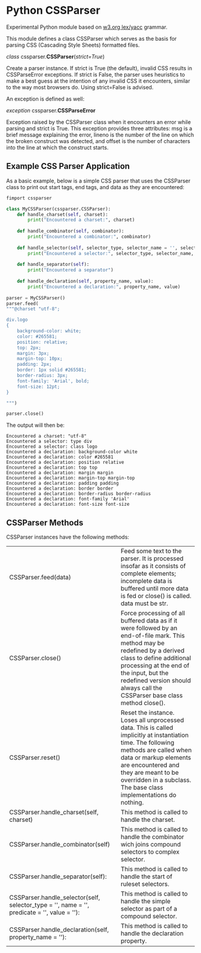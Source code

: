 Python CSSParser
======

Experimental Python module based on [w3.org lex/yacc][1] grammar.

This module defines a class CSSParser which serves as the basis for parsing CSS (Cascading Style Sheets) formatted files.

*class* cssparser.**CSSParser**(*strict=True*)

Create a parser instance. If strict is True (the default), invalid CSS results in CSSParseError exceptions. If strict is False, the parser uses heuristics to make a best guess at the intention of any invalid CSS it encounters, similar to the way most browsers do. Using strict=False is advised.

An exception is defined as well:

*exception* cssparser.**CSSParseError**

Exception raised by the CSSParser class when it encounters an error while parsing and strict is True. This exception provides three attributes: msg is a brief message explaining the error, lineno is the number of the line on which the broken construct was detected, and offset is the number of characters into the line at which the construct starts.


Example CSS Parser Application
------------------------------

As a basic example, below is a simple CSS parser that uses the CSSParser class to print out start tags, end tags, and data as they are encountered:

```python
fimport cssparser

class MyCSSParser(cssparser.CSSParser):
    def handle_charset(self, charset):
        print("Encountered a charset:", charset)
    
    def handle_combinator(self, combinator):
        print("Encountered a combinator:", combinator)
    
    def handle_selector(self, selector_type, selector_name = '', selector_attribute = '', attribute_value = ''):
        print("Encountered a selector:", selector_type, selector_name, selector_attribute, attribute_value)
    
    def handle_separator(self):
        print("Encountered a separator")
    
    def handle_declaration(self, property_name, value):
        print("Encountered a declaration:", property_name, value)
        
parser = MyCSSParser()
parser.feed(
"""@charset "utf-8";

div.logo
{
    background-color: white;
    color: #265581;
    position: relative;
    top: 2px;
    margin: 3px;
    margin-top: 10px;
    padding: 2px;
    border: 1px solid #265581; 
    border-radius: 3px;
    font-family: 'Arial', bold;
    font-size: 12pt;
}

""")

parser.close()
```

The output will then be:

```
Encountered a charset: "utf-8"
Encountered a selector: type div  
Encountered a selector: class logo  
Encountered a declaration: background-color white
Encountered a declaration: color #265581
Encountered a declaration: position relative
Encountered a declaration: top top
Encountered a declaration: margin margin
Encountered a declaration: margin-top margin-top
Encountered a declaration: padding padding
Encountered a declaration: border border
Encountered a declaration: border-radius border-radius
Encountered a declaration: font-family 'Arial'
Encountered a declaration: font-size font-size
```

CSSParser Methods
-----------------

CSSParser instances have the following methods:

<table>
<tr>
<td>CSSParser.feed(data)</td>
<td>Feed some text to the parser. It is processed insofar as it consists of complete elements; incomplete data is buffered until more data is fed or close() is called. data must be str.</td>
</tr>
<tr>
<td>CSSParser.close()</td>
<td>Force processing of all buffered data as if it were followed by an end-of-file mark. This method may be redefined by a derived class to define additional processing at the end of the input, but the redefined version should always call the CSSParser base class method close().</td>
</tr>
<tr>
<td>CSSParser.reset()</td>
<td>Reset the instance. Loses all unprocessed data. This is called implicitly at instantiation time.
The following methods are called when data or markup elements are encountered and they are meant to be overridden in a subclass. The base class implementations do nothing.
</td>
</tr>
<tr>
<td>CSSParser.handle_charset(self, charset)</td>       
<td>This method is called to handle the charset.</td>
</tr>
<tr>
<td>CSSParser.handle_combinator(self)</td>
<td>This method is called to handle the combinator wich joins compound selectors to complex selector.</td>
</tr>
<tr>
<td>CSSParser.handle_separator(self):</td>
<td>This method is called to handle the start of ruleset selectors.</td>
</tr>
<tr>
<td>
CSSParser.handle_selector(self, selector_type = '', name = '', predicate = '', value = ''):
</td>
<td>
This method is called to handle the simple selector as part of a compound selector.
</td>
</tr>
<tr>
<td>
CSSParser.handle_declaration(self, property_name = ''):
</td>
<td>This method is called to handle the declaration property.
</td>
</table>

[1]: http://www.w3.org/TR/CSS21/grammar.html
